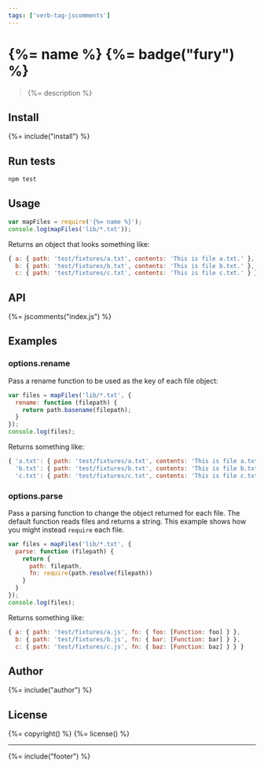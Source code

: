 ```yaml
---
tags: ['verb-tag-jscomments']
---
```

# {%= name %} {%= badge("fury") %}

> {%= description %}

## Install
{%= include("install") %}

## Run tests

```bash
npm test
```

## Usage

```js
var mapFiles = require('{%= name %}');
console.log(mapFiles('lib/*.txt'));
```
Returns an object that looks something like:

```js
{ a: { path: 'test/fixtures/a.txt', contents: 'This is file a.txt.' },
  b: { path: 'test/fixtures/b.txt', contents: 'This is file b.txt.' },
  c: { path: 'test/fixtures/c.txt', contents: 'This is file c.txt.' } }
```

## API
{%= jscomments("index.js") %}

## Examples

### options.rename

Pass a rename function to be used as the key of each file object:

```js
var files = mapFiles('lib/*.txt', {
  rename: function (filepath) {
    return path.basename(filepath);
  }
});
console.log(files);
```
Returns something like:

```js
{ 'a.txt': { path: 'test/fixtures/a.txt', contents: 'This is file a.txt.' },
  'b.txt': { path: 'test/fixtures/b.txt', contents: 'This is file b.txt.' },
  'c.txt': { path: 'test/fixtures/c.txt', contents: 'This is file c.txt.' } }
```


### options.parse

Pass a parsing function to change the object returned for each file. The
default function reads files and returns a string. This example shows how
you might instead `require` each file.

```js
var files = mapFiles('lib/*.txt', {
  parse: function (filepath) {
    return {
      path: filepath,
      fn: require(path.resolve(filepath))
    }
  }
});
console.log(files);
```
Returns something like:

```js
{ a: { path: 'test/fixtures/a.js', fn: { foo: [Function: foo] } },
  b: { path: 'test/fixtures/b.js', fn: { bar: [Function: bar] } },
  c: { path: 'test/fixtures/c.js', fn: { baz: [Function: baz] } } }
```


## Author
{%= include("author") %}

## License
{%= copyright() %}
{%= license() %}

***

{%= include("footer") %}

[globby]: https://github.com/sindresorhus/globby